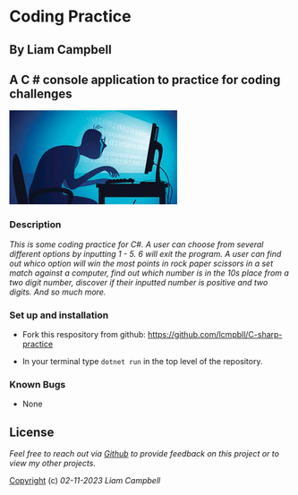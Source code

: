 # Coding Practice

## By Liam Campbell

## A C # console application to practice for coding challenges

![Cartoon of person on a computer.](ReadmeImg.jpeg)

### Description

_This is some coding practice for C#. A user can choose from several different options by inputting 1 - 5. 6 will exit the program. A user can find out whico option will win the most points in rock paper scissors in a set match against a computer, find out which number is in the 10s place from a two digit number, discover if their inputted number is positive and two digits. And so much more._

### Set up and installation 

* Fork this respository from github: https://github.com/lcmpbll/C-sharp-practice

* In your terminal type `dotnet run` in the top level of the repository.

### Known Bugs
* None

## License

_Feel free to reach out via [Github](github.com.lcmpbll) to provide feedback on this project or to view my other projects._

[Copyright](LICENSE) (c) _02-11-2023_ _Liam Campbell_